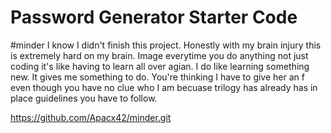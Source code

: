 # Password Generator Starter Code
#minder
I know I didn't finish this project.  Honestly with my brain injury this is extremely hard on my brain.
Image everytime you do anything not just coding it's like having to learn all over agian.
I do like learning something new. It gives me something to do.
You're thinking I have to give her an f even though you have no clue who I am becuase trilogy has already has in place guidelines you have to follow.

https://github.com/Apacx42/minder.git
